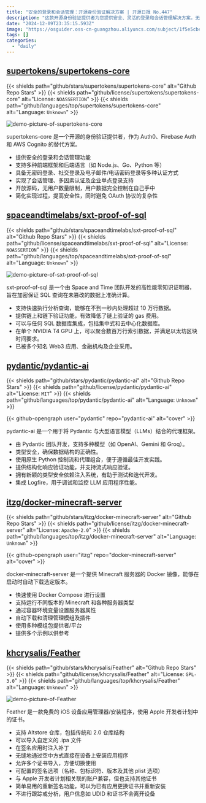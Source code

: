 ```yaml
---
title: "安全的登录和会话管理：开源身份验证解决方案 | 开源日报 No.447"
description: "这款开源身份验证提供者为您提供安全、灵活的登录和会话管理解决方案。无论您使用何种前端框架或后端语言，这款工具都能轻松集成。支持无密码登录、社交登录等多种认证方式，让您轻松管理用户身份。完全开源、无用户数量限制，让您掌控用户数据的安全。"
date: "2024-12-09T23:35:15.593Z"
image: "https://osguider.oss-cn-guangzhou.aliyuncs.com/subject/1f5e5cbef47907f2ea4e35abc6770e8b.png"
tags: []
categories:
  - "daily"
---
```


## [supertokens/supertokens-core](https://github.com/supertokens/supertokens-core)

{{< shields path="github/stars/supertokens/supertokens-core" alt="Github Repo Stars" >}} {{< shields path="github/license/supertokens/supertokens-core" alt="License: `NOASSERTION`" >}} {{< shields path="github/languages/top/supertokens/supertokens-core" alt="Language: `Unknown`" >}}

![demo-picture-of-supertokens-core](https://static.osguider.com/history/2024/25874adb6b29440663a6d3a3bfa4212d.png)

supertokens-core 是一个开源的身份验证提供者，作为 Auth0、Firebase Auth 和 AWS Cognito 的替代方案。

- 提供安全的登录和会话管理功能
- 支持多种前端框架和后端语言（如 Node.js、Go、Python 等）
- 具备无密码登录、社交登录及电子邮件/电话密码登录等多种认证方式
- 实现了会话管理、多因素认证及企业单点登录支持
- 开放源码，无用户数量限制，用户数据完全控制在自己手中
- 简化实现过程，提高安全性，同时避免 OAuth 协议的复杂性

## [spaceandtimelabs/sxt-proof-of-sql](https://github.com/spaceandtimelabs/sxt-proof-of-sql)

{{< shields path="github/stars/spaceandtimelabs/sxt-proof-of-sql" alt="Github Repo Stars" >}} {{< shields path="github/license/spaceandtimelabs/sxt-proof-of-sql" alt="License: `NOASSERTION`" >}} {{< shields path="github/languages/top/spaceandtimelabs/sxt-proof-of-sql" alt="Language: `Unknown`" >}}

![demo-picture-of-sxt-proof-of-sql](https://static.osguider.com/subject/github/spaceandtimelabs/sxt-proof-of-sql/496cd806ae389cbb305047582ca25601.png)

sxt-proof-of-sql 是一个由 Space and Time 团队开发的高性能零知识证明器，旨在加密保证 SQL 查询在未篡改的数据上准确计算。

- 支持快速执行分析查询，能够在不到一秒内处理超过 10 万行数据。
- 提供链上和链下验证功能，有效降低了链上验证的 gas 费用。
- 可以与任何 SQL 数据库集成，包括集中式和去中心化数据库。
- 在单个 NVIDIA T4 GPU 上，可以聚合数百万行索引数据，并满足以太坊区块时间要求。
- 已被多个知名 Web3 应用、金融机构及企业采用。

## [pydantic/pydantic-ai](https://github.com/pydantic/pydantic-ai)

{{< shields path="github/stars/pydantic/pydantic-ai" alt="Github Repo Stars" >}} {{< shields path="github/license/pydantic/pydantic-ai" alt="License: `MIT`" >}} {{< shields path="github/languages/top/pydantic/pydantic-ai" alt="Language: `Unknown`" >}}

{{< github-opengraph user="pydantic" repo="pydantic-ai" alt="cover" >}}

pydantic-ai 是一个用于将 Pydantic 与大型语言模型（LLMs）结合的代理框架。

- 由 Pydantic 团队开发，支持多种模型（如 OpenAI、Gemini 和 Groq）。
- 类型安全，确保数据结构的正确性。
- 使用原生 Python 控制流和代理组合，便于遵循最佳开发实践。
- 提供结构化响应验证功能，并支持流式响应验证。
- 拥有新颖的类型安全依赖注入系统，有助于测试和迭代开发。
- 集成 Logfire，用于调试和监控 LLM 应用程序性能。

## [itzg/docker-minecraft-server](https://github.com/itzg/docker-minecraft-server)

{{< shields path="github/stars/itzg/docker-minecraft-server" alt="Github Repo Stars" >}} {{< shields path="github/license/itzg/docker-minecraft-server" alt="License: `Apache-2.0`" >}} {{< shields path="github/languages/top/itzg/docker-minecraft-server" alt="Language: `Unknown`" >}}

{{< github-opengraph user="itzg" repo="docker-minecraft-server" alt="cover" >}}

docker-minecraft-server 是一个提供 Minecraft 服务器的 Docker 镜像，能够在启动时自动下载选定版本。

- 快速使用 Docker Compose 进行设置
- 支持运行不同版本的 Minecraft 和各种服务器类型
- 通过容器环境变量设置服务器属性
- 自动下载和清理管理模组及插件
- 使用多种模组包提供者/平台
- 提供多个示例以供参考

## [khcrysalis/Feather](https://github.com/khcrysalis/Feather)

{{< shields path="github/stars/khcrysalis/Feather" alt="Github Repo Stars" >}} {{< shields path="github/license/khcrysalis/Feather" alt="License: `GPL-3.0`" >}} {{< shields path="github/languages/top/khcrysalis/Feather" alt="Language: `Unknown`" >}}

![demo-picture-of-Feather](https://static.osguider.com/subject/github/khcrysalis/Feather/0ad901efff316b4532aeffc4f78e2c5d.png)

Feather 是一款免费的 iOS 设备应用管理器/安装程序，使用 Apple 开发者计划中的证书。

- 支持 Altstore 仓库，包括传统和 2.0 仓库结构
- 可以导入自定义的 .ipa 文件
- 在签名应用时注入补丁
- 无缝地通过空中方式直接在设备上安装应用程序
- 允许多个证书导入，方便切换使用
- 可配置的签名选项（名称、包标识符、版本及其他 plist 选项）
- 与 Apple 开发者计划相关联的账户兼容，但也支持其他证书
- 简单易用的重新签名功能，可以为已有应用更换证书并重新安装
- 不进行跟踪或分析，用户信息如 UDID 和证书不会离开设备

